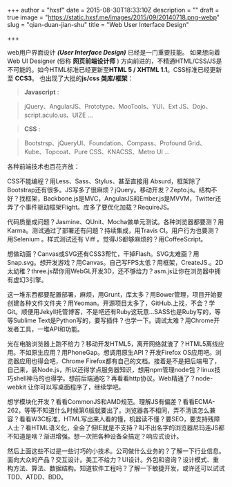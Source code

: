 +++
author = "hxsf"
date = 2015-08-30T18:33:10Z
description = ""
draft = true
image = "https://static.hxsf.me/images/2015/09/20140718.png-webp"
slug = "qian-duan-jian-shu"
title = "Web User Interface Design"

+++


web用户界面设计 ***(User Interface Design)*** 已经是一门重要技能。
如果想向着 Web UI Designer (俗称 **网页前端设计师** ) 方向前进的，不精通HTML/CSS/JS是不可能的。如今HTML标准已经更新至**HTML 5 / XHTML 1.1**。CSS标准已经更新至 **CCS3**。
也出现了大批的**js/css 类库/框架**：

>**Javascript** :

>jQuery、AngularJS、Prototype、MooTools、YUI、Ext JS、Dojo、script.aculo.us、UIZE ...



>**CSS** :

>Bootstrsp、jQueryUI、Foundation、Compass、Profound Grid、Kube、Topcoat、Pure CSS、KNACSS、Metro UI ...

各种前端技术也百花齐放：

CSS不能编程？用Less、Sass、Stylus、甚至直接用 Absurd，框架除了Bootstrap还有很多。JS写多了很麻烦？jQuery。移动开发？Zepto.js。结构不好？找框架，Backbone.js是MVC，AngularJS和Ember.js是MVVM，Twitter还弄了个事件驱动框架Flight。库多了要优化加载？RequireJS。

代码质量成问题？Jasmine、QUnit、Mocha做单元测试。各种浏览器都要测？用Karma。测试通过了部署还有问题？持续集成，用Travis CI。用户行为也要测？用Selenium 。样式测试还有 Viff 。觉得JS都够麻烦的？用CoffeeScript。

想做动画？Canvas或SVG还有CSS3帮忙，干掉Flash。SVG太难画？用Snap.svg。想开发游戏？用Canvas。自己写FPS太低？用框架，CreateJS.。2D太幼稚？three.js帮你用WebGL开发3D，还不够给力？asm.js让你在浏览器中拥有虚幻3引擎。

这一堆东西都要配置部署，麻烦，用Grunt，库太多？用Bower管理，项目开始要创建各种文件文件夹？用Yeoman。开源项目太多了，GitHub.上找，不会？学Git。顺便用Jekyll托管博客，不是吧还有Ruby这玩意...SASS也是Ruby写的，等等Sublime Text是Python写的，要写插件？也学一下。调试太难？用Chrome开发者工具，一堆API和功能。

光在电脑浏览器上跑不给力？移动开发HTML5，离开网络就渣了？HTML5离线应用。不如原生应用？用PhoneGap。想调用原生API？开发Firefox OS应用吧。浏览器应用也得会吧，Chrome Firefox都有自己的文档。接着是不是把后端甩了，自己来，装Node.js，所以还得学点服务器知识，想用npm管理node包？linux技巧shell神马的也得学。想前后端通吃？再看看http协议。Web精通了？node-webkit 让你可以写桌面程序了，继续学吧。

想学模块化开发？看看CommonJS和AMD规范。理解JS有偏差？看看ECMA-262，等等不知道什么时候第6版就要出了。浏览器各不相同，弄不清该怎么兼容？看看W3C标准，HTML写出来人看的懂，机器读不懂？要SEO，要支持残障人士？看HTML语义化，全会了但IE就是不支持？叫不出名字的浏览器尼玛连JS都不知道是啥？渐进增强。想一次把各种设备全搞定？响应式设计。

然后上面这些不过是一些讨巧的小技术。公司做什么业务的？了解一下行业信息。面向大众的产品？交互设计。美工不给力？UI设计。外包和咨询？设计模式、重构方法、算法、数据结构。知道软件工程吗？了解一下敏捷开发，或许还可以试试TDD、ATDD、BDD。

